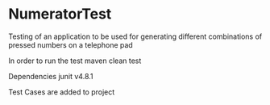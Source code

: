 # NumeratorTest
Testing of an application to be used for generating different combinations of pressed numbers on a telephone pad

In order to run the test
maven clean test

Dependencies
junit v4.8.1

Test Cases are added to project 
